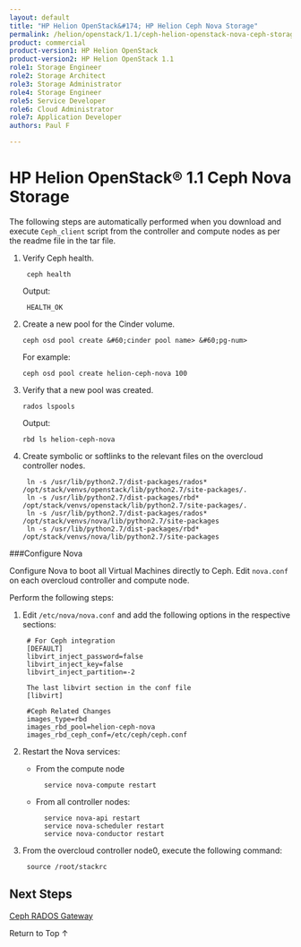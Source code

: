 ```yaml
---
layout: default
title: "HP Helion OpenStack&#174; HP Helion Ceph Nova Storage"
permalink: /helion/openstack/1.1/ceph-helion-openstack-nova-ceph-storage/
product: commercial
product-version1: HP Helion OpenStack
product-version2: HP Helion OpenStack 1.1
role1: Storage Engineer
role2: Storage Architect 
role3: Storage Administrator 
role4: Storage Engineer
role5: Service Developer 
role6: Cloud Administrator 
role7: Application Developer 
authors: Paul F

---
```

<!--PUBLISHED-->


<script>

function PageRefresh {
onLoad="window.refresh"
}

PageRefresh();

</script>
<!--
<p style="font-size: small;"> <a href="/helion/openstack/1.1/install-beta/kvm/">&#9664; PREV</a> | <a href="/helion/openstack/1.1/install-beta-overview/">&#9650; UP</a> | <a href="/helion/openstack/1.1/install-beta/esx/">NEXT &#9654;</a> </p>-->


# HP Helion OpenStack&#174; 1.1 Ceph Nova Storage
The following steps are automatically performed when you download and execute `Ceph_client` script from the controller and compute nodes as per the readme file in the tar file.

1. Verify Ceph health.

		ceph health
	
	Output:	
	
		HEALTH_OK


2.  Create a new pool for the Cinder volume.

		ceph osd pool create &#60;cinder pool name> &#60;pg-num>

	For example:
		
		ceph osd pool create helion-ceph-nova 100

4.  Verify that a new pool was created.

		rados lspools
		
	Output:
		
		rbd ls helion-ceph-nova

4. Create symbolic or softlinks to the relevant files on the overcloud controller nodes.

		ln -s /usr/lib/python2.7/dist-packages/rados* /opt/stack/venvs/openstack/lib/python2.7/site-packages/.
		ln -s /usr/lib/python2.7/dist-packages/rbd* /opt/stack/venvs/openstack/lib/python2.7/site-packages/.
		ln -s /usr/lib/python2.7/dist-packages/rados* /opt/stack/venvs/nova/lib/python2.7/site-packages
		ln -s /usr/lib/python2.7/dist-packages/rbd* /opt/stack/venvs/nova/lib/python2.7/site-packages



###Configure Nova

Configure Nova to boot all Virtual Machines directly to Ceph. Edit `nova.conf` on each overcloud controller and compute node.

Perform the following steps:

1. Edit `/etc/nova/nova.conf` and add the following options in the respective sections:


		# For Ceph integration
		[DEFAULT]
		libvirt_inject_password=false
		libvirt_inject_key=false
		libvirt_inject_partition=-2

		The last libvirt section in the conf file
		[libvirt]
	
		#Ceph Related Changes
		images_type=rbd
		images_rbd_pool=helion-ceph-nova
		images_rbd_ceph_conf=/etc/ceph/ceph.conf

2. Restart the Nova services:

	* From the compute node

			service nova-compute restart

	* From all controller nodes:

			service nova-api restart
			service nova-scheduler restart
			service nova-conductor restart

	
3. From the overcloud controller node0, execute the following command:

		source /root/stackrc

<!--
[[end of nova flow]]

2. List the existing VM

		nova list 
3. List the existing Glance image

		glance index 
4. Display the Nova list

		rados lspools

5. List Ceph resource

		ceph df

6. Execute the following command

		ceph -w

7. Create an instance with RBD backend.
   
		nova boot -?-?flavor <flavor name or id>  -?-?image <image name or id>  -?-?key-name <key name>  <instance name>  -?-?nic net-id=<id>

8. List all the Nova instances

		nova list

9. Execute the following command

		ceph -w

You can also view the instance from Horizon overcloud dashboard.
-->


<!--###Attaching the Cinder volume to the Nova instance

There are two ways to attach a Cinder volume to a Nova instance.

* Use the Horizon overcloud dashboard
* Use the Command Line Interface (CLI)


**Attaching a Cinder volume from Horizon overcloud dashboard**

To attach a Cinder volume to Nova instance [OpenStack User Guide](http://docs.openstack.org/user-guide/content/dashboard_manage_volumes.html)

<!--
1. In the Horizon Dashboard, click the **Project** Tab.  
2. Click **Compute** and then **Volume** to open the Volume page.
3. Click the **More Action** tab, and select **Edit Attachments**.  
4. Click the **Attach to Instance** drop-down list and select the instance. 
5. In the **Device Name** box, enter the name of the selected instance.
6. Click **Attach Volume** to attach the Cinder volume to the Nova instance. To undo these changes, click **Cancel**.


**Listing the instance using Horizon**:

1. From the Horizon Dashboard, click the **Project** Tab. 
2. Click **Compute** and then select **Instance** to open Volume page. You can view the all the instances and the console log from the Horizon UI.

-->

<!-- **Attaching a Cinder volume using the Command Line Interface (CLI)**

To attach a Cinder volume to a Nova instance:

1. SSH into the seed VM.

		ssh <seed IP address>


2. Log in to the  overcloud.

		ssh heat-admin@<overcloud IP address> 

3. From overcloud controller node0, enter:

		source /root/stackrc 

4. List the existing VMs:

		nova list

5. List the Glance image:

		glance index


6. Execute the following command to attach volume to a nova instance

 		nova volume-attach <server> <volume> [<device>]

8. List Nova:

		rados lapools

7. List the Ceph resource:

		ceoh df
		ceph -w

9. To create an instance with the RADOS block device (RDB) back end, enter:

**[[command required?**


10. To list all Nova instances, enter:
		
		nova list


11. To verify status, enter:

		ceph -w


12. From the KVM host, log into the instance:

**commands required?**


	The output displays the instances where the Cinder volume is attached.

-->

<!-- #####Verifying the Cinder volume attachment to a Nova instance

The Cinder volume is now attached to a Nova instance. Verify the attachment by performing the following steps: 

1. To view all the volumes, enter:

		# cinder list


2. To view the Nova instance, enter:

		nova list 

3. To view the details of the attached volume, enter:

		# cinder show  <volume ID>

	For example:

		cinder show 580d3e95-970f-4a9c-92ea-284799dcbc82

	Output:

		+--------------------------------------+---------------------------------------------------------------------------------------------------------------------------------+
		| Property 							   | Value                           															   									 |
		+--------------------------------------+---------------------------------------------------------------------------------------------------------------------------------+
		| attachments 						   | [{u'device': u'/dev/vde', u'server_id': u'd6c98de0-b65e-4e43-bd5e-04c81ad26cd1', u'id': u'580d3e95-970f-4a9c-92ea-284799dcbc82', 											 u'host_name': None, u'volume_id': u'580d3e95-970f-4a9c-92ea-284799dcbc82'}] 	                  								 |
		| availability_zone 				   | nova 																														     |
		| bootable 							   | false																															 |
		| created_at 						   | 2014-08-13T03:38:27.000000   																									 |
		| display_description 				   | None  																														     |
		| display_name				           | volume2_RBD  																													 |
		| encrypetd 				           | False   																														 |
		|  id 								   | 580d3e95-970f-4a9c-92ea-284799dcbc82 				  																			 |
		| metadata 							   | {u'readonly': u'False', u'attached_mode': u'rw'}				           														 |
		| os-vol-host-attr:host 			   | overcloud-controller1-thg43e77ptei																								 |
		| os-vol-mig-status-attr:migstat       | None																															 |
		| os-vol-mig-status-attr:name_id       | None					   																										 | 
		| os-vol-tenant-attr:tenant_id         | 98ae295c1958428a890cf6441d70db08					   																			 | 
		| size 							       | 2																																 |	
		| snapshot_id 					       | None																															 |
		| source_volid 					       | None																										     				 |
		| status 							   | in-use		   			   																										 | 
		| volume_type 						   | None				   																											 | 	
		+--------------------------------------+---------------------------------------------------------------------------------------------------------------------------------+



5. To view the details of the Nova instance, enter:

		nova show < nova instance ID> 

	For example:
 
		# nova show d6c98de0-b65e-4e43-bd5e-04c81ad26cd1

	Output:


		+--------------------------------------+--------------------------------------------------------------------------------+
		| Property 							   | Value                           															   									 
		+--------------------------------------+--------------------------------------------------------------------------------+
		| OS-EXT-AZ:availability_zone 		   | nova 	                  								 						|												 
		| OS-EXT-SRV-ATTR:host 			 	   | overcloud-novacompute0-k3kakatgtgb2 											|												 
		| OS-EXT-SRV-ATTR:hypervisor_hostname  | overcloud-novacompute0-k3kakatgtgb2.novalocal  								|												 
		| OS-EXT-SRV-ATTR:instance_name 	   | instance-00000087  															|										         
		| OS-EXT-STS:power_state 		       | 1 																				|												 	
		| OS-EXT-STS:task_state 		       | - 																			    |										 		 
		| OS-EXT-STS:vm_state 			       | active 																		|											 	 
		| accessIPv4 						   | 			  																	|		 									
		| accessIPv6 						   | 			           														    |
		| config_drive 					   	   | 																				|
		| created  						       | 2014-08-12T23:43:50Z 															|
		| default-net network 				   | 10.0.0.43, 192.168.100.108 													|
		| flavor 							   | m1.tiny (1) 																	|
		| hostId 							   | cf6bb4eb58517b0e06246628e3d0559267a2594c06ea44100e2fae1e 						|
		| id 								   | d6c98de0-b65e-4e43-bd5e-04c81ad26cd1 											|
		| image 							   | debian-wheezy-server-amd64-disk (39565ba5-bfe7-4ee7-be2b-abab70eeb989) 		|
		| key_name 							   | default 																		|
		| metadata 							   | {} 																			|
		| name 								   | vm1 																			|
		| progress 							   | 0 																				|
		| security_groups 					   | default 																		|
		| status 							   | ACTIVE 																		|
		| tenant_id 					       | 98ae295c1958428a890cf6441d70db08 												|
		| updated 					           | 2014-08-12T23:44:23Z 															|
		| user_id 							   | 835261faa1454b56bfab6cd07edfd433   											| 	
		+--------------------------------------+--------------------------------------------------------------------------------+

-->

<!-- #####Verify Cinder to check the usage of RBD backend 


The following procedure verifies the usage of RBD backend from cinder. It is verified from VM.

1. Debian version of instance

		uname -a


To list a device file after attaching a volume to an instance - vdc is the block device from RBD
**[[command**

Listing pools
**<screen shot>**

Debian version on the instance
<screen shot>

Creating ext4 file system on vdc 1
**<screen shot>**

Mounting vdc
**<screen shot>**

vdc volume size after copying cirros img 1

**<screen shot>**

-->

## Next Steps

[Ceph RADOS Gateway](/helion/openstack/1.1/ceph-rados-gateway/)

<a href="#top" style="padding:14px 0px 14px 0px; text-decoration: none;"> Return to Top &#8593; </a>
